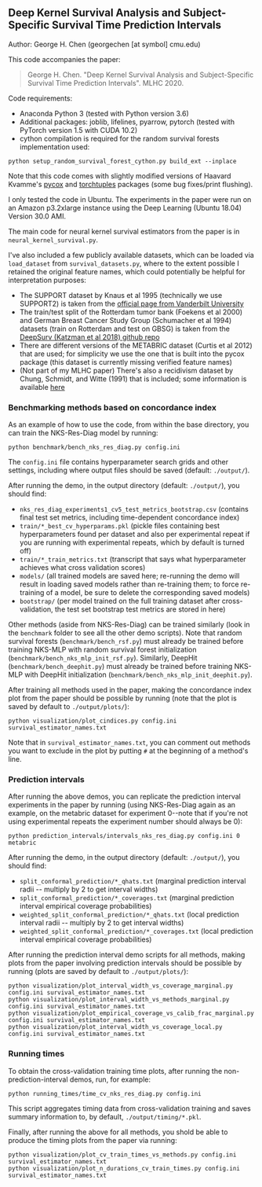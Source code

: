 ## Deep Kernel Survival Analysis and Subject-Specific Survival Time Prediction Intervals

Author: George H. Chen (georgechen [at symbol] cmu.edu)

This code accompanies the paper:

> George H. Chen. "Deep Kernel Survival Analysis and Subject-Specific Survival Time Prediction Intervals". MLHC 2020.

Code requirements:

- Anaconda Python 3 (tested with Python version 3.6)
- Additional packages: joblib, lifelines, pyarrow, pytorch (tested with PyTorch version 1.5 with CUDA 10.2)
- cython compilation is required for the random survival forests implementation used:

```
python setup_random_survival_forest_cython.py build_ext --inplace
```

Note that this code comes with slightly modified versions of Haavard Kvamme's [pycox](https://github.com/havakv/pycox) and [torchtuples](https://github.com/havakv/torchtuples) packages (some bug fixes/print flushing).

I only tested the code in Ubuntu. The experiments in the paper were run on an Amazon p3.2xlarge instance using the Deep Learning (Ubuntu 18.04) Version 30.0 AMI.

The main code for neural kernel survival estimators from the paper is in `neural_kernel_survival.py`.

I've also included a few publicly available datasets, which can be loaded via `load_dataset` from `survival_datasets.py`, where to the extent possible I retained the original feature names, which could potentially be helpful for interpretation purposes:

- The SUPPORT dataset by Knaus et al 1995 (technically we use SUPPORT2) is taken from the [official page from Vanderbilt University](http://biostat.mc.vanderbilt.edu/wiki/Main/DataSets)
- The train/test split of the Rotterdam tumor bank (Foekens et al 2000) and German Breast Cancer Study Group (Schumacher et al 1994) datasets (train on Rotterdam and test on GBSG) is taken from the [DeepSurv (Katzman et al 2018) github repo](https://github.com/jaredleekatzman/DeepSurv)
- There are different versions of the METABRIC dataset (Curtis et al 2012) that are used; for simplicity we use the one that is built into the pycox package (this dataset is currently missing verified feature names)
- (Not part of my MLHC paper) There's also a recidivism dataset by Chung, Schmidt, and Witte (1991) that is included; some information is available [here](https://data.princeton.edu/pop509/recid1)

### Benchmarking methods based on concordance index

As an example of how to use the code, from within the base directory, you can train the NKS-Res-Diag model by running:

```
python benchmark/bench_nks_res_diag.py config.ini
```

The `config.ini` file contains hyperparameter search grids and other settings, including where output files should be saved (default: `./output/`).

After running the demo, in the output directory (default: `./output/`), you should find:

- `nks_res_diag_experiments1_cv5_test_metrics_bootstrap.csv` (contains final test set metrics, including time-dependent concordance index)
- `train/*_best_cv_hyperparams.pkl` (pickle files containing best hyperparameters found per dataset and also per experimental repeat if you are running with experimental repeats, which by default is turned off)
- `train/*_train_metrics.txt` (transcript that says what hyperparameter achieves what cross validation scores)
- `models/` (all trained models are saved here; re-running the demo will result in loading saved models rather than re-training them; to force re-training of a model, be sure to delete the corresponding saved models)
- `bootstrap/` (per model trained on the full training dataset after cross-validation, the test set bootstrap test metrics are stored in here)

Other methods (aside from NKS-Res-Diag) can be trained similarly (look in the `benchmark` folder to see all the other demo scripts). Note that random survival forests (`benchmark/bench_rsf.py`) must already be trained before training NKS-MLP with random survival forest initialization (`benchmark/bench_nks_mlp_init_rsf.py`). Similarly, DeepHit (`benchmark/bench_deephit.py`) must already be trained before training NKS-MLP with DeepHit initialization (`benchmark/bench_nks_mlp_init_deephit.py`).

After training all methods used in the paper, making the concordance index plot from the paper should be possible by running (note that the plot is saved by default to `./output/plots/`):

```
python visualization/plot_cindices.py config.ini survival_estimator_names.txt
```

Note that in `survival_estimator_names.txt`, you can comment out methods you want to exclude in the plot by putting `#` at the beginning of a method's line.

### Prediction intervals

After running the above demos, you can replicate the prediction interval experiments in the paper by running (using NKS-Res-Diag again as an example, on the metabric dataset for experiment 0--note that if you're not using experimental repeats the experiment number should always be 0):

```
python prediction_intervals/intervals_nks_res_diag.py config.ini 0 metabric
```

After running the demo, in the output directory (default: `./output/`), you should find:

- `split_conformal_prediction/*_qhats.txt` (marginal prediction interval radii -- multiply by 2 to get interval widths)
- `split_conformal_prediction/*_coverages.txt` (marginal prediction interval empirical coverage probabilities)
- `weighted_split_conformal_prediction/*_qhats.txt` (local prediction interval radii -- multiply by 2 to get interval widths)
- `weighted_split_conformal_prediction/*_coverages.txt` (local prediction interval empirical coverage probabilities)

After running the prediction interval demo scripts for all methods, making plots from the paper involving prediction intervals should be possible by running (plots are saved by default to `./output/plots/`):

```
python visualization/plot_interval_width_vs_coverage_marginal.py config.ini survival_estimator_names.txt
python visualization/plot_interval_width_vs_methods_marginal.py config.ini survival_estimator_names.txt
python visualization/plot_empirical_coverage_vs_calib_frac_marginal.py config.ini survival_estimator_names.txt
python visualization/plot_interval_width_vs_coverage_local.py config.ini survival_estimator_names.txt
```

### Running times

To obtain the cross-validation training time plots, after running the non-prediction-interval demos, run, for example:

```
python running_times/time_cv_nks_res_diag.py config.ini
```

This script aggregates timing data from cross-validation training and saves summary information to, by default, `./output/timing/*.pkl`.

Finally, after running the above for all methods, you shold be able to produce the timing plots from the paper via running:

```
python visualization/plot_cv_train_times_vs_methods.py config.ini survival_estimator_names.txt
python visualization/plot_n_durations_cv_train_times.py config.ini survival_estimator_names.txt
```
